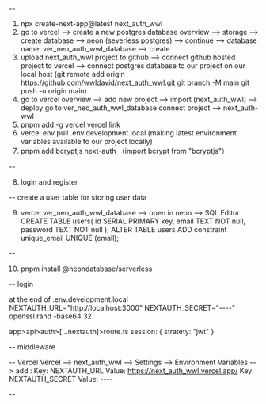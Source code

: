 --

1. npx create-next-app@latest next_auth_wwl
2. go to vercel --> create a new postgres database
   overview --> storage --> create database --> neon (severless postgres)
   --> continue --> database name: ver_neo_auth_wwl_database --> create
3. upload next_auth_wwl project to github
   --> connect github hosted project to vercel
   --> connect postgres database to our project on our local host
   (git remote add origin https://github.com/wwldavid/next_auth_wwl.git
   git branch -M main
   git push -u origin main)
4. go to vercel
   overview --> add new project --> import (next_auth_wwl) --> deploy
   go to ver_neo_auth_wwl_database
   connect project --> next_auth-wwl
5. pnpm add -g vercel
   vercel link
6. vercel env pull .env.development.local (making latest environment variables available to our project locally)
7. pnpm add bcryptjs next-auth
   （import bcrypt from "bcryptjs"）

--

8. login and register

-- create a user table for storing user data

9.  vercel
    ver_neo_auth_wwl_database --> open in neon --> SQL Editor
    CREATE TABLE users(
    id SERIAL PRIMARY key,
    email TEXT NOT null,
    password TEXT NOT null
    );
    ALTER TABLE users
    ADD constraint unique_email UNIQUE (email);

--

10. pnpm install @neondatabase/serverless

-- login

at the end of .env.development.local
NEXTAUTH_URL="http://localhost:3000"
NEXTAUTH_SECRET="----"
openssl rand -base64 32

app>api>auth>[...nextauth]>route.ts
session: { stratety: "jwt" }

-- middleware

-- Vercel
Vercel --> next_auth_wwl --> Settings --> Environment Variables --> add :
Key: NEXTAUTH_URL
Value: https://next_auth_wwl.vercel.app/
Key: NEXTAUTH_SECRET
Value: ----

--
